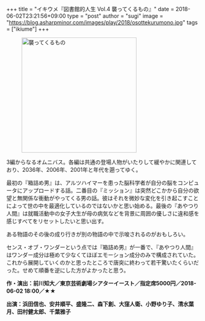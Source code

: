 +++
title = "イキウメ『図書館的人生 Vol.4 襲ってくるもの』"
date = 2018-06-02T23:21:56+09:00
type = "post"
author = "sugi"
image = "https://blog.asharpminor.com/images/play/2018/osottekurumono.jpg"
tags = ["ikiume"]
+++
<figure class="alignleft"><img src="/images/play/2018/osottekurumono.jpg" alt="襲ってくるもの" style="width: 300px !important;"></figure>

3編からなるオムニバス。各編は共通の登場人物がいたりして緩やかに関連しており、2036年、2006年、2001年と年代を遡ってゆく。

最初の『箱詰め男』は、アルツハイマーを患った脳科学者が自分の脳をコンピュータにアップロードする話。二番目の『ミッション』は突然どこかから自分の欲望と無関係な衝動がやってくる男の話。彼はそれを微妙な変化を引き起こすことによって世の中を最適化しているのではないかと思い始める。最後の『あやつり人間』は就職活動中の女子大生が母の病気などを背景に周囲の優しさに違和感を感じすべてをリセットしたいと思い出す。

ある物語のその後の成り行きが別の物語の中で示唆されるのがおもしろい。

センス・オブ・ワンダーという点では『箱詰め男』が一番で、『あやつり人間』はワンダー成分は極めて少なくてほぼエモーション成分のみで構成されていた。これから展開していくのかと思ったところで唐突に終わって若干驚いたくらいだった。せめて順番を逆にした方がよかったと思う。

**作・演出：前川知大／東京芸術劇場シアターイースト／指定席5000円／2018-06-02 18:00／★★**

**出演：浜田信也、安井順平、盛隆二、森下創、大窪人衛、小野ゆり子、清水葉月、田村健太郎、千葉雅子**
